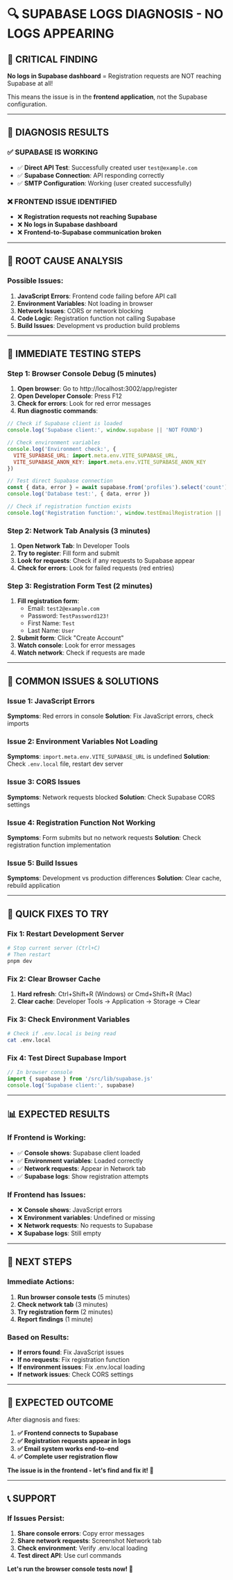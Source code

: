 # 🔍 SUPABASE LOGS DIAGNOSIS - NO LOGS APPEARING

## 🚨 **CRITICAL FINDING**

**No logs in Supabase dashboard** = Registration requests are NOT reaching Supabase at all!

This means the issue is in the **frontend application**, not the Supabase configuration.

---

## 🧪 **DIAGNOSIS RESULTS**

### **✅ SUPABASE IS WORKING**
- ✅ **Direct API Test**: Successfully created user `test@example.com`
- ✅ **Supabase Connection**: API responding correctly
- ✅ **SMTP Configuration**: Working (user created successfully)

### **❌ FRONTEND ISSUE IDENTIFIED**
- ❌ **Registration requests not reaching Supabase**
- ❌ **No logs in Supabase dashboard**
- ❌ **Frontend-to-Supabase communication broken**

---

## 🔧 **ROOT CAUSE ANALYSIS**

### **Possible Issues:**

1. **JavaScript Errors**: Frontend code failing before API call
2. **Environment Variables**: Not loading in browser
3. **Network Issues**: CORS or network blocking
4. **Code Logic**: Registration function not calling Supabase
5. **Build Issues**: Development vs production build problems

---

## 🧪 **IMMEDIATE TESTING STEPS**

### **Step 1: Browser Console Debug (5 minutes)**

1. **Open browser**: Go to http://localhost:3002/app/register
2. **Open Developer Console**: Press F12
3. **Check for errors**: Look for red error messages
4. **Run diagnostic commands**:

```javascript
// Check if Supabase client is loaded
console.log('Supabase client:', window.supabase || 'NOT FOUND')

// Check environment variables
console.log('Environment check:', {
  VITE_SUPABASE_URL: import.meta.env.VITE_SUPABASE_URL,
  VITE_SUPABASE_ANON_KEY: import.meta.env.VITE_SUPABASE_ANON_KEY
})

// Test direct Supabase connection
const { data, error } = await supabase.from('profiles').select('count')
console.log('Database test:', { data, error })

// Check if registration function exists
console.log('Registration function:', window.testEmailRegistration || 'NOT FOUND')
```

### **Step 2: Network Tab Analysis (3 minutes)**

1. **Open Network Tab**: In Developer Tools
2. **Try to register**: Fill form and submit
3. **Look for requests**: Check if any requests to Supabase appear
4. **Check for errors**: Look for failed requests (red entries)

### **Step 3: Registration Form Test (2 minutes)**

1. **Fill registration form**:
   - Email: `test2@example.com`
   - Password: `TestPassword123!`
   - First Name: `Test`
   - Last Name: `User`
2. **Submit form**: Click "Create Account"
3. **Watch console**: Look for error messages
4. **Watch network**: Check if requests are made

---

## 🚨 **COMMON ISSUES & SOLUTIONS**

### **Issue 1: JavaScript Errors**
**Symptoms**: Red errors in console
**Solution**: Fix JavaScript errors, check imports

### **Issue 2: Environment Variables Not Loading**
**Symptoms**: `import.meta.env.VITE_SUPABASE_URL` is undefined
**Solution**: Check `.env.local` file, restart dev server

### **Issue 3: CORS Issues**
**Symptoms**: Network requests blocked
**Solution**: Check Supabase CORS settings

### **Issue 4: Registration Function Not Working**
**Symptoms**: Form submits but no network requests
**Solution**: Check registration function implementation

### **Issue 5: Build Issues**
**Symptoms**: Development vs production differences
**Solution**: Clear cache, rebuild application

---

## 🔧 **QUICK FIXES TO TRY**

### **Fix 1: Restart Development Server**
```bash
# Stop current server (Ctrl+C)
# Then restart
pnpm dev
```

### **Fix 2: Clear Browser Cache**
1. **Hard refresh**: Ctrl+Shift+R (Windows) or Cmd+Shift+R (Mac)
2. **Clear cache**: Developer Tools → Application → Storage → Clear

### **Fix 3: Check Environment Variables**
```bash
# Check if .env.local is being read
cat .env.local
```

### **Fix 4: Test Direct Supabase Import**
```javascript
// In browser console
import { supabase } from '/src/lib/supabase.js'
console.log('Supabase client:', supabase)
```

---

## 📊 **EXPECTED RESULTS**

### **If Frontend is Working:**
- ✅ **Console shows**: Supabase client loaded
- ✅ **Environment variables**: Loaded correctly
- ✅ **Network requests**: Appear in Network tab
- ✅ **Supabase logs**: Show registration attempts

### **If Frontend has Issues:**
- ❌ **Console shows**: JavaScript errors
- ❌ **Environment variables**: Undefined or missing
- ❌ **Network requests**: No requests to Supabase
- ❌ **Supabase logs**: Still empty

---

## 🎯 **NEXT STEPS**

### **Immediate Actions:**
1. **Run browser console tests** (5 minutes)
2. **Check network tab** (3 minutes)
3. **Try registration form** (2 minutes)
4. **Report findings** (1 minute)

### **Based on Results:**
- **If errors found**: Fix JavaScript issues
- **If no requests**: Fix registration function
- **If environment issues**: Fix .env.local loading
- **If network issues**: Check CORS settings

---

## 🚀 **EXPECTED OUTCOME**

After diagnosis and fixes:

1. **✅ Frontend connects to Supabase**
2. **✅ Registration requests appear in logs**
3. **✅ Email system works end-to-end**
4. **✅ Complete user registration flow**

**The issue is in the frontend - let's find and fix it! 🔧**

---

## 📞 **SUPPORT**

### **If Issues Persist:**
1. **Share console errors**: Copy error messages
2. **Share network requests**: Screenshot Network tab
3. **Check environment**: Verify .env.local loading
4. **Test direct API**: Use curl commands

**Let's run the browser console tests now! 🧪**
